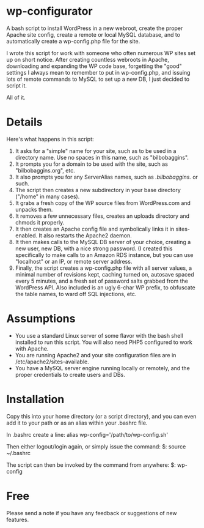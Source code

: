 wp-configurator
===============

A bash script to install WordPress in a new webroot, create the proper Apache site config, 
create a remote or local MySQL database, and to automatically create a wp-config.php file 
for the site.

I wrote this script for work with someone who often numerous WP sites set up on short
notice. After creating countless webroots in Apache, downloading and expanding the WP code
base, forgetting the "good" settings I always mean to remember to put in wp-config.php, and
issuing lots of remote commands to MySQL to set up a new DB, I just decided to script it.

All of it.


Details
=======
Here's what happens in this script:
1. It asks for a "simple" name for your site, such as to be used in a directory name. Use
no spaces in this name, such as "bilbobaggins".
2. It prompts you for a domain to be used with the site, such as "bilbobaggins.org", etc.
3. It also prompts you for any ServerAlias names, such as *.bilbobaggins.* or such.
4. The script then creates a new subdirectory in your base directory ("/home" in many cases).
5. It grabs a fresh copy of the WP source files from WordPress.com and unpacks them.
6. It removes a few unnecessary files, creates an uploads directory and chmods it properly.
7. It then creates an Apache config file and symbolically links it in sites-enabled. It
also restarts the Apache2 daemon.
8. It then makes calls to the MySQL DB server of your choice, creating a new user, new DB,
with a nice strong password. (I created this specifically to make calls to an Amazon RDS
instance, but you can use "localhost" or an IP, or remote server address.
9. Finally, the script creates a wp-config.php file with all server values, a minimal number
of revisions kept, caching turned on, autosave spaced every 5 minutes, and a fresh set of
password salts grabbed from the WordPress API. Also included is an ugly 6-char WP prefix,
to obfuscate the table names, to ward off SQL injections, etc.


Assumptions
===========
- You use a standard Linux server of some flavor with the bash shell installed to run this
script. You will also need PHP5 configured to work with Apache.
- You are running Apache2 and your site configuration files are in /etc/apache2/sites-available.
- You have a MySQL server engine running locally or remotely, and the proper credentials
to create users and DBs.


Installation
============
Copy this into your home directory (or a script directory), and you can even add it to your path
or as an alias within your .bashrc file.

In .bashrc create a line:
 alias wp-config='/path/to/wp-config.sh'

Then either logout/login again, or simply issue the command:
 $: source ~/.bashrc
 
The script can then be invoked by the command from anywhere:
 $: wp-config


Free
====
Please send a note if you have any feedback or suggestions of new features.